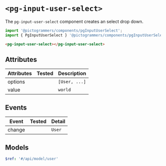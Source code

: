 # `<pg-input-user-select>`

The `pg-input-user-select` component creates an select drop down.

```typescript
import '@pictogrammers/components/pgInputUserSelect';
import { PgInputUserSelect } '@pictogrammers/components/pgInputUserSelect';
```

```html
<pg-input-user-select></pg-input-user-select>
```

## Attributes

| Attributes | Tested   | Description |
| ---------- | -------- | ----------- |
| options    |          | `[User, ...]` |
| value      |          | `world` |

## Events

| Event     | Tested   | Detail |
| --------- | -------- | ----------- |
| change    |          | `User` |

## Models

```yaml
$ref: '#/api/model/user'
```
